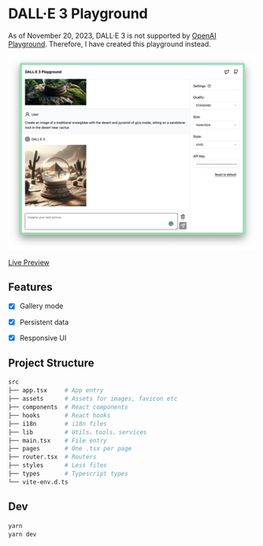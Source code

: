 # DALL·E 3 Playground

As of November 20, 2023, DALL·E 3 is not supported by [OpenAI Playground](https://platform.openai.com/playground). Therefore, I have created this playground instead.

![screenshot](./screenshots/screenshot.png)

[Live Preview](https://dalle3-playground.pages.dev)


## Features

- [x] Gallery mode
- [x] Persistent data
- [x] Responsive UI


## Project Structure

```sh
src
├── app.tsx     # App entry
├── assets      # Assets for images, favicon etc
├── components  # React components
├── hooks       # React hooks
├── i18n        # i18n files
├── lib         # Utils、tools、services
├── main.tsx    # File entry
├── pages       # One .tsx per page
├── router.tsx  # Routers
├── styles      # Less files
├── types       # Typescript types
└── vite-env.d.ts
```


## Dev

```sh
yarn
yarn dev
```

